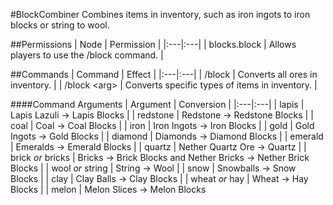 #BlockCombiner
Combines items in inventory, such as iron ingots to iron blocks or string to wool.


##Permissions
| Node | Permission |
|:---|:---|
| blocks.block | Allows players to use the /block command. |

##Commands
| Command | Effect |
|:---|:---|
| /block | Converts all ores in inventory. |
| /block \<arg\> | Converts specific types of items in inventory. |

####Command Arguments
| Argument | Conversion |
|:---|:---|
| lapis | Lapis Lazuli -> Lapis Blocks |
| redstone | Redstone -> Redstone Blocks |
| coal | Coal -> Coal Blocks |
| iron | Iron Ingots -> Iron Blocks |
| gold | Gold Ingots -> Gold Blocks |
| diamond | Diamonds -> Diamond Blocks |
| emerald | Emeralds -> Emerald Blocks |
| quartz | Nether Quartz Ore -> Quartz |
| brick *or* bricks | Bricks -> Brick Blocks and Nether Bricks -> Nether Brick Blocks |
| wool *or* string | String -> Wool |
| snow | Snowballs -> Snow Blocks |
| clay | Clay Balls -> Clay Blocks |
| wheat *or* hay | Wheat -> Hay Blocks |
| melon | Melon Slices -> Melon Blocks
